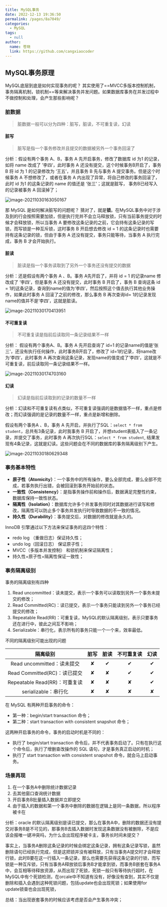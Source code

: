 ```yaml
---
title: MySQL事务
date: 2022-12-13 19:36:50
permalink: /pages/8a7049/
categories: 
  - MySQL
tags: 
  - null
author: 
  name: 苍晓
  link: https://github.com/cangxiaocoder
---
```

## MySQL事务原理

MySQL底层到底是如何实现事务的呢？ 其实使用了==MVCC多版本控制机制，事务隔离机制，锁机制==等来解决事务并发问题。如果数据库事务在并发过程中不做控制和处理，会产生那些影响呢？

### 脏数据

> 脏数据一般可以分为四种：脏写，脏读，不可重复读，幻读

#### 脏写

> 脏写是指一个事务修改并且提交的数据被另外一个事务回滚了

分析：假设有两个事务 A、B，事务 A 先开启事务，修改了数据库 id 为1 的记录，如将 name 改成了 ’李四‘，此时事务 A 还没有提交，这个时候事务B开启了，事务 B 将 id 为 1 的记录修改为 ‘王五’，并且事务 B 先与事务 A 提交事务。但是这个时候事务 A 不想修改了，或者在事务 A 内出现了异常，将自己修改的事务回滚了，此时 id 为1 的这条记录的 name 的值还是 ‘张三’；这就是脏写， 事务B已经写入的记录被事务 A 回滚掉了；

![image-20211030163050167](./mysql_pictures/image-20211030163050167.png)

那 MySQL 是如何解决脏写的问题呢？ 猜对了，就是**锁**。在MySQL事务中对于涉及到的行会按照需要加锁，但是执行完并不会立马释放锁，只有当前事务提交的时候才会释放锁，所以当事务 A 要修改这条记录的之前，它会持有这条记录的写锁，而写锁是一种互斥锁，这时事务 B 开启想去修改 id = 1 的这条记录时也需要持有这条记录的锁，但由于事务 A 还没有提交，事务只能等待，当事务 A 执行完成，事务 B 才会开始执行。

#### 脏读

> 脏读是指一个事务读取到了另外一个事务还没有提交的数据

分析：还是假设有两个事务 A 、B。事务 A先开启了，并将 id = 1 的记录name 修改成了 ‘李四’，但是事务 A 还没有提交，此时事务 B 开启了，事务 B 查询这条  id = 1的这条记录，查询到name的值为‘李四’，然后按照这个值去执行其他业务操作，如果此时事务 A 回滚了之前的修改，那么事务 B 再次查询id= 1的记录发现name的值并不是‘李四’，这就是脏读。

![image-20211030170413951](./mysql_pictures/image-20211030170413951.png)

#### 不可重复读

> 不可重复读是指前后读取同一条记录结果不一样

分析： 假设有两个事务A、B。事务 A 先开启查询了 id=1 的记录name的值是‘张三’，还没有执行任何操作，此时事务B开启了，修改了 id=1的记录，将name改为‘李四’，此时事务 A 再次查询这条记录，发现name的值变成了’李四‘，这就是不可重复读，前后读取同一条记录结果不一样。

![image-20211030174703160](./mysql_pictures/image-20211030174703160.png)

#### 幻读

> 幻读是指前后读取到的记录的数量不一样

分析：幻读和不可重复读有点类似，不可重复读强调的是数据值不一样，重点是修改；而幻读强调的是记录的数量不一样，重点是新增和删除。

假设有两个事务A 、B，事务 A 先开启，并执行了SQL：`select * from student`，总共有3条记录，此时我事务 B 开启了，并想student表插入了一条记录，并提交了事务，此时事务 A 再次执行SQL：`select * from student`, 结果发现有4条记录，这就是幻读。这些问题会在不同的数据库的事务隔离级别下产生。

![image-20211030180629348](./mysql_pictures/image-20211030180629348.png)

### 事务基本特性 

-   **原子性（Atomicity）**：一个事务中的所有操作，要么全部完成，要么全部不完成，若事务执行出错，会被回滚到事务开始前的状态。
-   **一致性（Consistency）**：是指事务操作前和操作后，数据满足完整性约束，数据库保持一致性状态。
-   **隔离性（Isolation）**：数据库允许多个并发事务同时对其数据进行读写和修改，隔离性可以防止多个事务并发执行时导致数据的不一致的情况。
-   **持久性（Durability）**：事务提交后，对数据的修改就是永久的。

InnoDB 引擎通过以下方法来保证事务的这四个特性：

-   redo log （重做日志）保证持久性；
-    undo log（回滚日志） 保证原子性；
-    MVCC（多版本并发控制） 和锁机制来保证隔离性；
-   持久性+原子性+隔离性保证一致性；

### 事务隔离级别

事务的隔离级别有四种

1. Read uncommitted：读未提交，表示一个事务可以读取到另外一个事务未提交的修改；
2. Read Committed(RC)：读已提交，表示一个事务只能读到另外一个事务已经提交的修改；
3. Repeatable Read(RR)：可重复读，MySQL的默认隔离级别，表示只要事务还在进行中，彼此之间互不影响；
4. Serializable：串行化，表示所有的事务只能一个一个来，效率最低。

不同的隔离级别可能出现的问题

|           隔离级别            | 脏写 | 脏读 | 不可重复读 | 幻读 |
| :---------------------------: | :--: | :--: | :--------: | :--: |
|  Read uncommitted：读未提交   |  ✘   |  ✔   |     ✔      |  ✔   |
| Read Committed(RC)：读已提交  |  ✘   |  ✘   |     ✔      |  ✔   |
| Repeatable Read(RR)：可重复读 |  ✘   |  ✘   |     ✘      |  ✔   |
|     serializable：串行化      |  ✘   |  ✘   |     ✘      |  ✘   |

在 MySQL 有两种开启事务的命令：

-   第一种：begin/start transaction 命令；
-   第二种：start transaction with consistent snapshot 命令；

这两种开启事务的命令，事务的启动时机是不同的：

-   执行了 begin/start transaction 命令后，并不代表事务启动了。只有在执行这个命令后，执行了增删查改操作的 SQL 语句，才是事务真正启动的时机；
-   执行了 start transaction with consistent snapshot 命令，就会马上启动事务。







### 场景再现

1. 在一个事务A中删除统计数据记录
2. 去其他窗口查询统计数据
3. 开启事务B批量插入数据并立即提交
4. 由于插入的数据和第一个事务中删除的数据在逻辑上是同一条数据，所以程序被卡在

分析：oracle 的默认隔离级别是读已提交，那么在事务A中，删除的数据还没有提交对事务B是不可见的，那事务B去插入数据时发现这条数据没有被删除，不是应该会报唯一键冲突吗，为什么会出现程序被卡主，事务长时间未提交？

事实上，当事务A删除这条记录的时候会绑定这条记录，拥有这条记录写锁，虽然删除语句已经执行完成，但是这把锁并没有被释放，只有当事务A提交时才会释放行锁，此时B要在这一行插入一条记录，那么也需要先获得这条记录的行锁，而写锁是一种互斥锁，只有当事务A释放锁后事务B才能拿到锁，而事务B嵌套在事务A中，会互相等待释放资源，从而出现了死锁，死锁一般只有等待执行超时，在MySQL中有个死锁检测，在orcale中不知道有没有，好像没有查到，其实不仅是删除和插入会遇到这种死锁问题，包括update也会出现死锁；如果使用for update锁查也会出现死锁，

总结：当出现嵌套事务的时候应该考虑是否会产生事务冲突；





